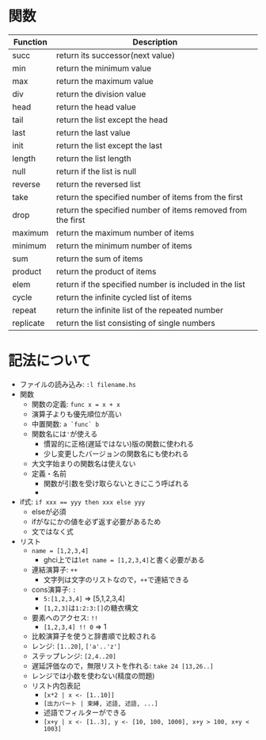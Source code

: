 # 関数
| Function | Description                                                 |
| -------- | ----------------------------------------------------------- |
| succ     | return its successor(next value)                            |
| min      | return the minimum value                                    |
| max      | return the maximum value                                    |
| div      | return the division value                                   |
| head     | return the head value                                       |
| tail     | return the list except the head                             |
| last     | return the last value                                       |
| init     | return the list except the last                             |
| length   | return the list length                                      |
| null     | return if the list is null                                  |
| reverse  | return the reversed list                                    |
| take     | return the specified number of items from the first         |
| drop     | return the specified number of items removed from the first |
| maximum  | return the maximum number of items                          |
| minimum  | return the minimum number of items                          |
| sum      | return the sum of items                                     |
| product  | return the product of items                                 |
| elem     | return if the specified number is included in the list      |
| cycle    | return the infinite cycled list of items                    |
| repeat   | return the infinite list of the repeated number             |
| replicate | return the list consisting of single numbers |


# 記法について
- ファイルの読み込み: `:l filename.hs`
- 関数
  - 関数の定義: `func x = x + x`
  - 演算子よりも優先順位が高い
  - 中置関数: ``a `func` b``
  - 関数名には`'`が使える
    - 慣習的に正格(遅延ではない)版の関数に使われる
    - 少し変更したバージョンの関数名にも使われる
  - 大文字始まりの関数名は使えない
  - 定義・名前
    - 関数が引数を受け取らないときにこう呼ばれる
    -
- if式: `if xxx == yyy then xxx else yyy`
  - elseが必須
  - ifがなにかの値を必ず返す必要があるため
  - 文ではなく式
- リスト
  - `name = [1,2,3,4]`
    - ghci上では`let name = [1,2,3,4]`と書く必要がある
  - 連結演算子: `++`
    - 文字列は文字のリストなので，`++`で連結できる
  - cons演算子: `:`
    - `5:[1,2,3,4]` => [5,1,2,3,4]
    - `[1,2,3]`は`1:2:3:[]`の糖衣構文
  - 要素へのアクセス: `!!`
    - `[1,2,3,4] !! 0` => 1
  - 比較演算子を使うと辞書順で比較される
  - レンジ: `[1..20]`, `['a'..'z']`
  - ステップレンジ: `[2,4..20]`
  - 遅延評価なので，無限リストを作れる: `take 24 [13,26..]`
  - レンジでは小数を使わない(精度の問題)
  - リスト内包表記
    - `[x*2 | x <- [1..10]]`
    - `[出力パート | 束縛, 述語, 述語, ...]`
    - 述語でフィルターができる
    - `[x+y | x <- [1..3], y <- [10, 100, 1000], x+y > 100, x+y < 1003]`
